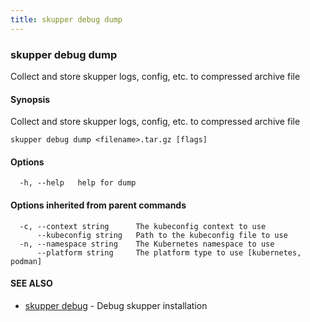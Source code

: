 ```yaml
---
title: skupper debug dump
---
```

### skupper debug dump

Collect and store skupper logs, config, etc. to compressed archive file

#### Synopsis

Collect and store skupper logs, config, etc. to compressed archive file

```
skupper debug dump <filename>.tar.gz [flags]
```

#### Options

```
  -h, --help   help for dump
```

#### Options inherited from parent commands

```
  -c, --context string      The kubeconfig context to use
      --kubeconfig string   Path to the kubeconfig file to use
  -n, --namespace string    The Kubernetes namespace to use
      --platform string     The platform type to use [kubernetes, podman]
```

#### SEE ALSO

* [skupper debug](skupper_debug.html)	 - Debug skupper installation

<!-- ###### Auto generated by spf13/cobra on 1-Feb-2024
 -->